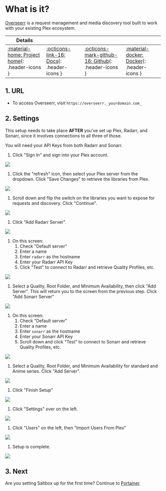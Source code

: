 # What is it?

[Overseerr](https://overseerr.dev/) is a request management and media discovery tool built to work with your existing Plex ecosystem.

| Details     |             |             |             |
|-------------|-------------|-------------|-------------|
| [:material-home: Project home](https://overseerr.dev/){: .header-icons } | [:octicons-link-16: Docs](https://docs.overseerr.dev/){: .header-icons } | [:octicons-mark-github-16: Github](https://github.com/sct/overseerr){: .header-icons } | [:material-docker: Docker](https://hub.docker.com/r/sctx/overseerr){: .header-icons }|

## 1. URL

- To access Overseerr, visit `https://overseerr._yourdomain.com_`

## 2. Settings

This setup needs to take place **AFTER** you've set up Plex, Radarr, and Sonarr, since it involves connections to all three of those.

You will need your API Keys from both Radarr and Sonarr.

1. Click "Sign In" and sign into your Plex account.

![](../images/overseerr/01-overseerr.png)

1. Click the "refresh" icon, then select your Plex server from the dropdown.  Click "Save Changes" to retrieve the libraries from Plex.

![](../images/overseerr/02-overseerr.png)

1. Scroll down and flip the switch on the libraries you want to expose for requests and discovery.  Click "Continue".

![](../images/overseerr/03-overseerr.png)

1. Click "Add Radarr Server".

![](../images/overseerr/04-overseerr.png)

1. On this screen:
    1. Check "Default server"
    2. Enter a name
    3. Enter `radarr` as the hostname
    4. Enter your Radarr API Key
    5. Click "Test" to connect to Radarr and retrieve Quality Profiles, etc.

![](../images/overseerr/05-overseerr.png)

1. Select a Quality, Root Folder, and Minimum Availability, then click "Add Server".  This will return you to the screen from the previous step. Click "Add Sonarr Server"

![](../images/overseerr/06-overseerr.png)

1. On this screen:
    1. Check "Default server"
    2. Enter a name
    3. Enter `sonarr` as the hostname
    4. Enter your Sonarr API Key
    5. Scroll down and click "Test" to connect to Sonarr and retrieve Quality Profiles, etc.

![](../images/overseerr/07-overseerr.png)

1. Select a Quality, Root Folder, and Minimum Availability for standard and Anime series.  Click  "Add Server".

![](../images/overseerr/08-overseerr.png)

1. Click "Finish Setup"

![](../images/overseerr/09-overseerr.png)

1. Click "Settings" over on the left.

![](../images/overseerr/10-overseerr.png)

1. Click "Users" on the left, then "Import Users From Plex"

![](../images/overseerr/11-overseerr.png)

1. Setup is complete.

![](../images/overseerr/12-overseerr.png)

## 3. Next

Are you setting Saltbox up for the first time?  Continue to [Portainer](portainer.md).
